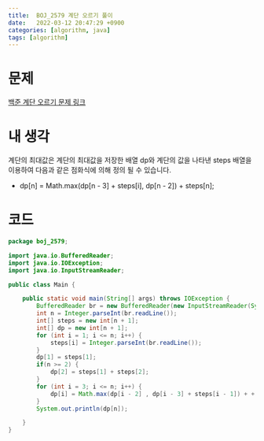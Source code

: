 ```yaml
---
title:  BOJ_2579 계단 오르기 풀이
date:   2022-03-12 20:47:29 +0900
categories: [algorithm, java]
tags: [algorithm]
---
```


# 문제
[백준 계단 오르기 문제 링크](https://www.acmicpc.net/problem/2579)
# 내 생각

계단의 최대값은 계단의 최대값을 저장한 배열 dp와 계단의 값을 나타낸 steps 배열을 이용하여 다음과 같은 점화식에 의해 정의 될 수 있습니다.
- dp[n] = Math.max(dp[n - 3] + steps[i], dp[n - 2]) + steps[n];
# 코드

```java
package boj_2579;

import java.io.BufferedReader;
import java.io.IOException;
import java.io.InputStreamReader;

public class Main {

    public static void main(String[] args) throws IOException {
        BufferedReader br = new BufferedReader(new InputStreamReader(System.in));
        int n = Integer.parseInt(br.readLine());
        int[] steps = new int[n + 1];
        int[] dp = new int[n + 1];
        for (int i = 1; i <= n; i++) {
            steps[i] = Integer.parseInt(br.readLine());
        }
        dp[1] = steps[1];
        if(n >= 2) {
            dp[2] = steps[1] + steps[2];
        }
        for (int i = 3; i <= n; i++) {
            dp[i] = Math.max(dp[i - 2] , dp[i - 3] + steps[i - 1]) + + steps[i];
        }
        System.out.println(dp[n]);

    }
}


```
